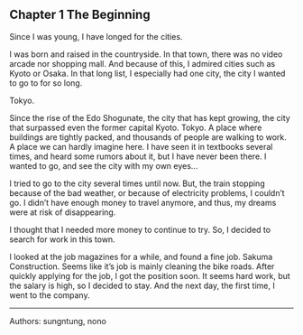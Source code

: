 ## Chapter 1  The Beginning
 Since I was young, I have longed for the cities.

I was born and raised in the countryside. In that town, there was no video arcade nor shopping mall. And because of this, I admired cities such as Kyoto or Osaka. In that long list, I especially had one city, the city I wanted to go to for so long.

Tokyo.

Since the rise of the Edo Shogunate, the city that has kept growing, the city that surpassed even the former capital Kyoto. Tokyo. A place where buildings are tightly packed, and thousands of people are walking to work. A place we can hardly imagine here. I have seen it in textbooks several times, and heard some rumors about it, but I have never been there. I wanted to go, and see the city with my own eyes…

I tried to go to the city several times until now. But, the train stopping because of the bad weather, or because of electricity problems, I couldn’t go. I didn’t have enough money to travel anymore, and thus, my dreams were at risk of disappearing.

I thought that I needed more money to continue to try. So, I decided to search for work in this town.

I looked at the job magazines for a while, and found a fine job. Sakuma Construction. Seems like it’s job is mainly cleaning the bike roads. After quickly applying for the job, I got the position soon. It seems hard work, but the salary is high, so I decided to stay. And the next day, the first time, I went to the company.

---
  Authors: sungntung, nono
